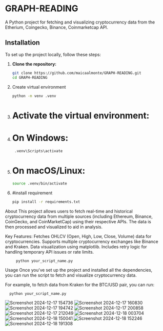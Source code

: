 # GRAPH-READING

A Python project for fetching and visualizing cryptocurrency data from the Etherium, Coingecko, Binance, Coinmarketcap API.

## Installation

To set up the project locally, follow these steps:

1. **Clone the repository:**
   ```bash
   git clone https://github.com/maicaalmonte/GRAPH-READING.git
   cd GRAPH-READING
2. Create virtual environment
   ```bash
   python -m venv .venv

2. # Activate the virtual environment:
3. # On Windows:
 
      ``` bash
       .venv\Scripts\activate
   
3. # On macOS/Linux:
      ```bash
      source .venv/bin/activate

5. #install requirement
      ```bash
      pip install -r requirements.txt

 About
This project allows users to fetch real-time and historical cryptocurrency data from multiple sources (including Ethereum, Binance, CoinGecko, and CoinMarketCap) using their respective APIs. The data is then processed and visualized to aid in analysis.

Key Features:
Fetches OHLCV (Open, High, Low, Close, Volume) data for cryptocurrencies.
Supports multiple cryptocurrency exchanges like Binance and Kraken.
Data visualization using matplotlib.
Includes retry logic for handling temporary API issues or rate limits.
    
      
         python your_script_name.py
Usage
Once you've set up the project and installed all the dependencies, you can run the script to fetch and visualize cryptocurrency data.

For example, to fetch data from Kraken for the BTC/USD pair, you can run:
    
      
      python your_script_name.py

![Screenshot 2024-12-17 154736](https://github.com/user-attachments/assets/d8958d92-72f3-4789-8741-b208dcb72c58)
![Screenshot 2024-12-17 160830](https://github.com/user-attachments/assets/c22027cd-1353-4f5d-8f60-52bf7895882c)
![Screenshot 2024-12-17 194742](https://github.com/user-attachments/assets/26d8632b-79da-4703-ab39-5979c4272c9b)
![Screenshot 2024-12-17 200858](https://github.com/user-attachments/assets/f0720326-718d-488e-9ce6-89d9fb51ee92)
![Screenshot 2024-12-17 212049](https://github.com/user-attachments/assets/e0606e72-82ce-4984-abd4-93d69a6e6d6f)
![Screenshot 2024-12-18 003704](https://github.com/user-attachments/assets/20d58f75-535e-4510-bebe-4f7fcde3f602)
![Screenshot 2024-12-18 150041](https://github.com/user-attachments/assets/ce83f8c9-3ff1-40ff-b3c2-464db828594b)
![Screenshot 2024-12-18 152246](https://github.com/user-attachments/assets/36a681dd-1fb1-4d88-a412-19a529f17d6a)
![Screenshot 2024-12-18 191308](https://github.com/user-attachments/assets/b4122330-6d15-4355-98ae-55f52c69fc4a)








